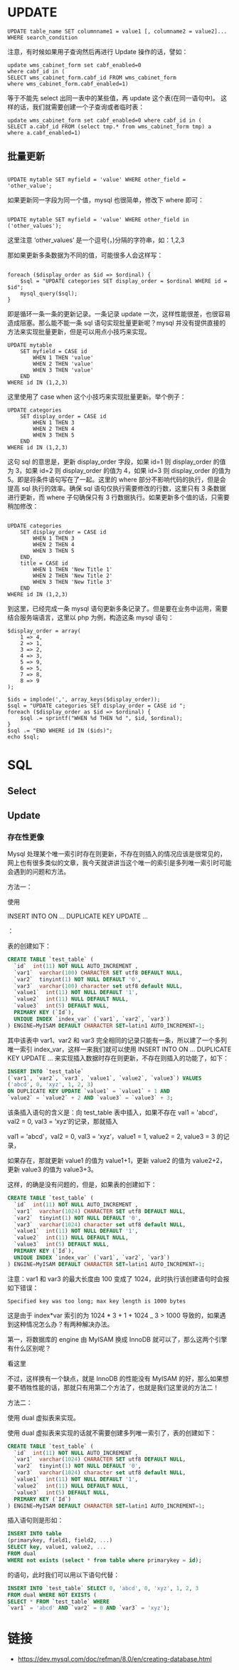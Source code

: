 

# UPDATE

```
UPDATE table_name SET columnname1 = value1 [, columname2 = value2]...
WHERE search_condition
```

注意，有时候如果用子查询然后再进行 Update 操作的话，譬如：

```
update wms_cabinet_form set cabf_enabled=0
where cabf_id in (
SELECT wms_cabinet_form.cabf_id FROM wms_cabinet_form
where wms_cabinet_form.cabf_enabled=1)
```

等于不能先 select 出同一表中的某些值，再 update 这个表(在同一语句中)。
这样的话，我们就需要创建一个子查询或者临时表：

```
update wms_cabinet_form set cabf_enabled=0 where cabf_id in (
SELECT a.cabf_id FROM (select tmp.* from wms_cabinet_form tmp) a
where a.cabf_enabled=1)
```

## 批量更新

```

UPDATE mytable SET myfield = 'value' WHERE other_field = 'other_value';

```

如果更新同一字段为同一个值，mysql 也很简单，修改下 where 即可：

```

UPDATE mytable SET myfield = 'value' WHERE other_field in ('other_values');

```

这里注意 ‘other_values’ 是一个逗号(，)分隔的字符串，如：1,2,3

那如果更新多条数据为不同的值，可能很多人会这样写：

```

foreach ($display_order as $id => $ordinal) {
    $sql = "UPDATE categories SET display_order = $ordinal WHERE id = $id";
    mysql_query($sql);
}
```

即是循环一条一条的更新记录。一条记录 update 一次，这样性能很差，也很容易造成阻塞。那么能不能一条 sql 语句实现批量更新呢？mysql 并没有提供直接的方法来实现批量更新，但是可以用点小技巧来实现。

```
UPDATE mytable
    SET myfield = CASE id
        WHEN 1 THEN 'value'
        WHEN 2 THEN 'value'
        WHEN 3 THEN 'value'
    END
WHERE id IN (1,2,3)

```

这里使用了 case when 这个小技巧来实现批量更新。举个例子：

```
UPDATE categories
    SET display_order = CASE id
        WHEN 1 THEN 3
        WHEN 2 THEN 4
        WHEN 3 THEN 5
    END
WHERE id IN (1,2,3)
```

这句 sql 的意思是，更新 display_order 字段，如果 id=1 则 display_order 的值为 3，如果 id=2 则 display_order 的值为 4，如果 id=3 则 display_order 的值为 5。即是将条件语句写在了一起。这里的 where 部分不影响代码的执行，但是会提高 sql 执行的效率。确保 sql 语句仅执行需要修改的行数，这里只有 3 条数据进行更新，而 where 子句确保只有 3 行数据执行。如果更新多个值的话，只需要稍加修改：

```

UPDATE categories
    SET display_order = CASE id
        WHEN 1 THEN 3
        WHEN 2 THEN 4
        WHEN 3 THEN 5
    END,
    title = CASE id
        WHEN 1 THEN 'New Title 1'
        WHEN 2 THEN 'New Title 2'
        WHEN 3 THEN 'New Title 3'
    END
WHERE id IN (1,2,3)
```

到这里，已经完成一条 mysql 语句更新多条记录了。但是要在业务中运用，需要结合服务端语言，这里以 php 为例，构造这条 mysql 语句：

```
$display_order = array(
    1 => 4,
    2 => 1,
    3 => 2,
    4 => 3,
    5 => 9,
    6 => 5,
    7 => 8,
    8 => 9
);

$ids = implode(',', array_keys($display_order));
$sql = "UPDATE categories SET display_order = CASE id ";
foreach ($display_order as $id => $ordinal) {
    $sql .= sprintf("WHEN %d THEN %d ", $id, $ordinal);
}
$sql .= "END WHERE id IN ($ids)";
echo $sql;
```

# SQL

## Select

## Update

### 存在性更像

Mysql 处理某个唯一索引时存在则更新，不存在则插入的情况应该是很常见的，网上也有很多类似的文章，我今天就讲讲当这个唯一的索引是多列唯一索引时可能会遇到的问题和方法。

方法一：

使用

INSERT INTO ON ... DUPLICATE KEY UPDATE ...

：

表的创建如下：

```sql
CREATE TABLE `test_table` (
  `id`  int(11) NOT NULL AUTO_INCREMENT ,
  `var1`  varchar(100) CHARACTER SET utf8 DEFAULT NULL,
  `var2`  tinyint(1) NOT NULL DEFAULT '0',
  `var3`  varchar(100) character set utf8 default NULL,
  `value1`  int(11) NOT NULL DEFAULT '1',
  `value2`  int(11) NULL DEFAULT NULL,
  `value3`  int(5) DEFAULT NULL,
  PRIMARY KEY (`Id`),
  UNIQUE INDEX `index_var` (`var1`, `var2`, `var3`)
) ENGINE=MyISAM DEFAULT CHARACTER SET=latin1 AUTO_INCREMENT=1;
```

其中该表中 var1、var2 和 var3 完全相同的记录只能有一条，所以建了一个多列唯一索引 index_var，这样一来我们就可以使用 INSERT INTO ON ... DUPLICATE KEY UPDATE ... 来实现插入数据时存在则更新，不存在则插入的功能了，如下：

```sql
INSERT INTO `test_table`
(`var1`, `var2`, `var3`, `value1`, `value2`, `value3`) VALUES
('abcd', 0, 'xyz', 1, 2, 3)
ON DUPLICATE KEY UPDATE `value1` = `value1` + 1 AND
`value2` = `value2` + 2 AND `value3` = `value3` + 3;
```

该条插入语句的含义是：向 test_table 表中插入，如果不存在 val1 = 'abcd'，val2 = 0, val3 = ‘xyz’的记录，那就插入

val1 = 'abcd'，val2 = 0, val3 = ‘xyz’，value1 = 1, value2 = 2, value3 = 3 的记录，

如果存在，那就更新 value1 的值为 value1+1，更新 value2 的值为 value2+2，更新 value3 的值为 value3+3。

这样，的确是没有问题的，但是，如果表的创建如下：

```sql
CREATE TABLE `test_table` (
  `id`  int(11) NOT NULL AUTO_INCREMENT ,
  `var1`  varchar(1024) CHARACTER SET utf8 DEFAULT NULL,
  `var2`  tinyint(1) NOT NULL DEFAULT '0',
  `var3`  varchar(1024) character set utf8 default NULL,
  `value1`  int(11) NOT NULL DEFAULT '1',
  `value2`  int(11) NULL DEFAULT NULL,
  `value3`  int(5) DEFAULT NULL,
  PRIMARY KEY (`Id`),
  UNIQUE INDEX `index_var` (`var1`, `var2`, `var3`)
) ENGINE=MyISAM DEFAULT CHARACTER SET=latin1 AUTO_INCREMENT=1;
```

注意：var1 和 var3 的最大长度由 100 变成了 1024，此时执行该创建语句时会报如下错误：

```
Specified key was too long; max key length is 1000 bytes
```

这是由于 index*var 索引的为 1024 * 3 + 1 + 1024 \_ 3 > 1000 导致的，如果遇到这种情况怎么办？有两种解决办法。

第一，将数据库的 engine 由 MyISAM 换成 InnoDB 就可以了，那么这两个引擎有什么区别呢？

看这里

不过，这样换有一个缺点，就是 InnoDB 的性能没有 MyISAM 的好，那么如果想要不牺牲性能的话，那就只有用第二个方法了，也就是我们这里说的方法二！

方法二：

使用 dual 虚拟表来实现。

使用 dual 虚拟表来实现的话就不需要创建多列唯一索引了，表的创建如下：

```sql
CREATE TABLE `test_table` (
  `id`  int(11) NOT NULL AUTO_INCREMENT ,
  `var1`  varchar(1024) CHARACTER SET utf8 DEFAULT NULL,
  `var2`  tinyint(1) NOT NULL DEFAULT '0',
  `var3`  varchar(1024) character set utf8 default NULL,
  `value1`  int(11) NOT NULL DEFAULT '1',
  `value2`  int(11) NULL DEFAULT NULL,
  `value3`  int(5) DEFAULT NULL,
  PRIMARY KEY (`Id`)
) ENGINE=MyISAM DEFAULT CHARACTER SET=latin1 AUTO_INCREMENT=1;
```

插入语句则是形如：

```sql
INSERT INTO table
(primarykey, field1, field2, ...)
SELECT key, value1, value2, ...
FROM dual
WHERE not exists (select * from table where primarykey = id);
```

的语句，此时我们可以用以下语句代替：

```sql
INSERT INTO `test_table` SELECT 0, 'abcd', 0, 'xyz', 1, 2, 3
FROM dual WHERE NOT EXISTS (
SELECT * FROM `test_table` WHERE
`var1` = 'abcd' AND `var2` = 0 AND `var3` = 'xyz');
```

# 链接

- https://dev.mysql.com/doc/refman/8.0/en/creating-database.html
